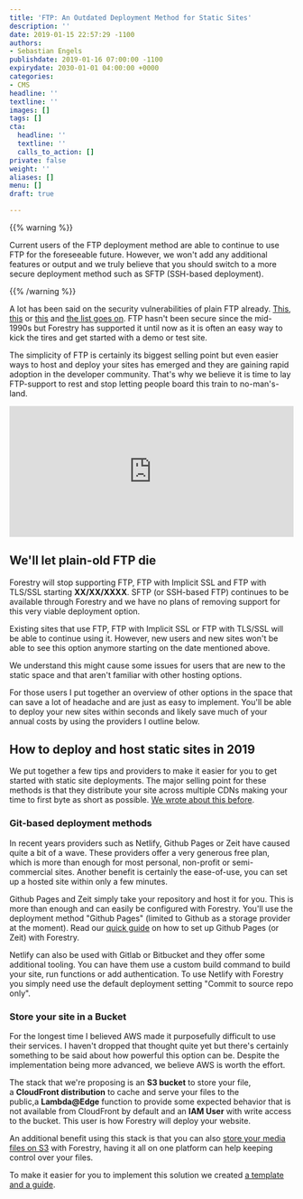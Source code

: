 ```yaml
---
title: 'FTP: An Outdated Deployment Method for Static Sites'
description: ''
date: 2019-01-15 22:57:29 -1100
authors:
- Sebastian Engels
publishdate: 2019-01-16 07:00:00 -1100
expirydate: 2030-01-01 04:00:00 +0000
categories:
- CMS
headline: ''
textline: ''
images: []
tags: []
cta:
  headline: ''
  textline: ''
  calls_to_action: []
private: false
weight: ''
aliases: []
menu: []
draft: true

---
```

{{% warning %}}

Current users of the FTP deployment method are able to continue to use FTP for the foreseeable future. However, we won't add any additional features or output and we truly believe that you should switch to a more secure deployment method such as SFTP (SSH-based deployment).

{{% /warning %}}

A lot has been said on the security vulnerabilities of plain FTP already. [This](https://www.ssh.com/ssh/ftp/server), [this](http://blog.jdpfu.com/2011/07/10/why-you-need-to-stop-using-ftp) or [this](https://www.motherjones.com/politics/2017/10/trump-election-commissioners-voter-database-is-a-ripe-target-for-hackers/) and [the list goes on](https://www.google.com/search?q=ftp+security+issues&oq=ftp+security+issues&aqs=chrome.0.69i59j0l4.3491j0j4&sourceid=chrome&ie=UTF-8). FTP hasn't been secure since the mid-1990s but Forestry has supported it until now as it is often an easy way to kick the tires and get started with a demo or test site.

The simplicity of FTP is certainly its biggest selling point but even easier ways to host and deploy your sites has emerged and they are gaining rapid adoption in the developer community. That's why we believe it is time to lay FTP-support to rest and stop letting people board this train to no-man's-land.

<div style="width:100%;height:0;padding-bottom:46%;position:relative;"><iframe src="https://giphy.com/embed/Az1CJ2MEjmsp2" width="100%" height="100%" style="position:absolute" frameBorder="0" class="giphy-embed" allowFullScreen></iframe></div>

## We'll let plain-old FTP die

Forestry will stop supporting FTP, FTP with Implicit SSL and FTP with TLS/SSL starting **XX/XX/XXXX**. SFTP (or SSH-based FTP) continues to be available through Forestry and we have no plans of removing support for this very viable deployment option.

Existing sites that use FTP, FTP with Implicit SSL or FTP with TLS/SSL will be able to continue using it. However, new users and new sites won't be able to see this option anymore starting on the date mentioned above.

We understand this might cause some issues for users that are new to the static space and that aren't familiar with other hosting options.

For those users I put together an overview of other options in the space that can save a lot of headache and are just as easy to implement. You'll be able to deploy your new sites within seconds and likely save much of your annual costs by using the providers I outline below.

## How to deploy and host static sites in 2019

We put together a few tips and providers to make it easier for you to get started with static site deployments. The major selling point for these methods is that they distribute your site across multiple CDNs making your time to first byte as short as possible. [We wrote about this before](https://forestry.io/blog/for-static-sites-theres-no-excuse-not-to-use-a-cdn/).

### Git-based deployment methods

In recent years providers such as Netlify, Github Pages or Zeit have caused quite a bit of a wave. These providers offer a very generous free plan, which is more than enough for most personal, non-profit or semi-commercial sites. Another benefit is certainly the ease-of-use, you can set up a hosted site within only a few minutes.

Github Pages and Zeit simply take your repository and host it for you. This is more than enough and can easily be configured with Forestry. You'll use the deployment method "Github Pages" (limited to Github as a storage provider at the moment). Read our [quick guide](https://forestry.io/docs/hosting/github-pages/) on how to set up Github Pages (or Zeit) with Forestry.

Netlify can also be used with Gitlab or Bitbucket and they offer some additional tooling. You can have them use a custom build command to build your site, run functions or add authentication. To use Netlify with Forestry you simply need use the default deployment setting "Commit to source repo only".

### Store your site in a Bucket

For the longest time I believed AWS made it purposefully difficult to use their services. I haven't dropped that thought quite yet but there's certainly something to be said about how powerful this option can be. Despite the implementation being more advanced, we believe AWS is worth the effort.  
  
The stack that we're proposing is an **S3 bucket** to store your file, a **CloudFront distribution** to cache and serve your files to the public,a **Lambda@Edge** function to provide some expected behavior that is not available from CloudFront by default and an **IAM User** with write access to the bucket. This user is how Forestry will deploy your website.

An additional benefit using this stack is that you can also [store your media files on S3](https://forestry.io/docs/media/s3/) with Forestry, having it all on one platform can help keeping control over your files.  
  
To make it easier for you to implement this solution we created [a template and a guide](https://forestry.io/docs/hosting/s3-cloudfront-stack/).